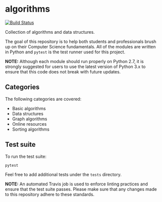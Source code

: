 # algorithms

[![Build Status](https://travis-ci.com/huangsam/algorithms.svg?branch=master)](https://travis-ci.com/huangsam/algorithms)

Collection of algorithms and data structures.

The goal of this repository is to help both students and professionals brush up on their Computer Science fundamentals. All of the modules are written in Python and `pytest` is the test runner used for this project.

**NOTE:** Although each module should run properly on Python 2.7, it is strongly suggested for users to use the latest version of Python 3.x to ensure that this code does not break with future updates.

## Categories

The following categories are covered:

- Basic algorithms
- Data structures
- Graph algorithms
- Online resources
- Sorting algorithms

## Test suite

To run the test suite:

    pytest

Feel free to add additional tests under the `tests` directory.

**NOTE:** An automated Travis job is used to enforce linting practices and ensure that the test suite passes. Please make sure that any changes made to this repository adhere to these standards.

